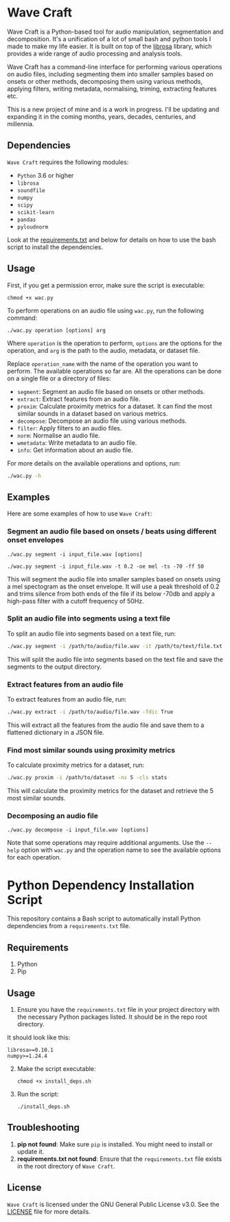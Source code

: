 # Wave Craft

Wave Craft is a Python-based tool for audio manipulation, segmentation and decomposition. It's a unification of a lot of small bash and python tools I made to make my life easier. It is built on top of the [librosa](https://librosa.org) library, which provides a wide range of audio processing and analysis tools. 

Wave Craft has a command-line interface for performing various operations on audio files, including segmenting them into smaller samples based on onsets or other methods, decomposing them using various methods, applying filters, writing metadata, normalising, triming, extracting features etc. 

This is a new project of mine and is a work in progress. I'll be updating and expanding it in the coming months, years, decades, centuries, and millennia.



## Dependencies

`Wave Craft` requires the following modules:

- `Python` 3.6 or higher
- `librosa`
- `soundfile`
- `numpy`
- `scipy`
- `scikit-learn`
- `pandas`
- `pyloudnorm`

Look at the [requirements.txt](requirements.txt) and below for details on how to use the bash script to install the dependencies.

## Usage

First, if you get a permission error, make sure the script is executable:

```shell
chmod +x wac.py
```

To perform operations on an audio file using `wac.py`, run the following command:

```shell
./wac.py operation [options] arg
```

Where `operation` is the operation to perform, `options` are the options for the operation, and `arg` is the path to the audio, metadata, or dataset file. 

Replace `operation_name` with the name of the operation you want to perform. The available operations so far are. All the operations can be done on a single file or a directory of files:

- `segment`: Segment an audio file based on onsets or other methods.
- `extract`: Extract features from an audio file.
- `proxim`: Calculate proximity metrics for a dataset. It can find the most similar sounds in a dataset based on various metrics.
- `decompose`: Decompose an audio file using various methods.
- `filter`: Apply filters to an audio files.
- `norm`: Normalise an audio file.
- `wmetadata`: Write metadata to an audio file.
- `info`: Get information about an audio file.


For more details on the available operations and options, run:

```sh
./wac.py -h
```

## Examples

Here are some examples of how to use `Wave Craft`:

### Segment an audio file based on onsets / beats using different onset envelopes

```shell
./wac.py segment -i input_file.wav [options]
```
```shell
./wac.py segment -i input_file.wav -t 0.2 -oe mel -ts -70 -ff 50
```

This will segment the audio file into smaller samples based on onsets using a mel spectogram as the onset envelope. It will use a peak threshold of 0.2 and trims silence from both ends of the file if its below -70db and apply a high-pass filter with a cutoff frequency of 50Hz.

### Split an audio file into segments using a text file

To split an audio file into segments based on a text file, run:

```sh
./wac.py segment -i /path/to/audio/file.wav -it /path/to/text/file.txt
```

This will split the audio file into segments based on the text file and save the segments to the output directory.

### Extract features from an audio file

To extract features from an audio file, run:

```sh
./wac.py extract -i /path/to/audio/file.wav -fdic True
```

This will extract all the features from the audio file and save them to a flattened dictionary in a JSON file.

### Find most similar sounds using proximity metrics

To calculate proximity metrics for a dataset, run:

```sh
./wac.py proxim -i /path/to/dataset -ns 5 -cls stats
```

This will calculate the proximity metrics for the dataset and retrieve the 5 most similar sounds.


### Decomposing an audio file

```shell
./wac.py decompose -i input_file.wav [options]
```


Note that some operations may require additional arguments. Use the `--help` option with `wac.py` and the operation name to see the available options for each operation.

# Python Dependency Installation Script

This repository contains a Bash script to automatically install Python dependencies from a `requirements.txt` file.

## Requirements

1. Python
2. Pip

## Usage

1. Ensure you have the `requirements.txt` file in your project directory with the necessary Python packages listed. It should be in the repo root directory.

It should look like this:

```
librosa>=0.10.1
numpy>=1.24.4
```

2. Make the script executable:
    ```shell
    chmod +x install_deps.sh
    ```
4. Run the script:
    ```shell
    ./install_deps.sh
    ```

## Troubleshooting

1. **pip not found**: Make sure `pip` is installed. You might need to install or update it.
2. **requirements.txt not found**: Ensure that the `requirements.txt` file exists in the root directory of `Wave Craft`.


## License

`Wave Craft` is licensed under the GNU General Public License v3.0. See the [LICENSE](LICENSE) file for more details.